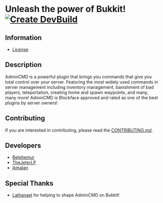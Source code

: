 Unleash the power of Bukkit! [![Create DevBuild](https://github.com/AdminCMD/AdminCMD/actions/workflows/autobuild.yml/badge.svg)](https://github.com/AdminCMD/AdminCMD/actions/workflows/autobuild.yml) 
============================

Information 
----------- 

* [License](https://www.gnu.org/licenses/gpl-2.0.html)

Description
-----------
AdminCMD is a powerful plugin that brings you commands that give you total control over your server.
Featuring the most widely used commands in server management including inventory management, banishment of bad players, teleportation, creating home and spawn waypoints, and many, many more!
AdminCMD is Blockface approved and rated as one of the best plugins by server owners!

Contributing
------------
If you are interested in contributing, please read the [CONTRIBUTING.md](CONTRIBUTING.md).

Developers
----------
* [Belphemur](https://github.com/Belphemur)
* [TheJeterLP](https://github.com/TheJeterLP)
* [jkmalan](https://github.com/jkmalan)

Special Thanks
--------------
* [Lathanael](https://github.com/Lathanael) for helping to shape AdminCMD on Bukkit!
   
 
